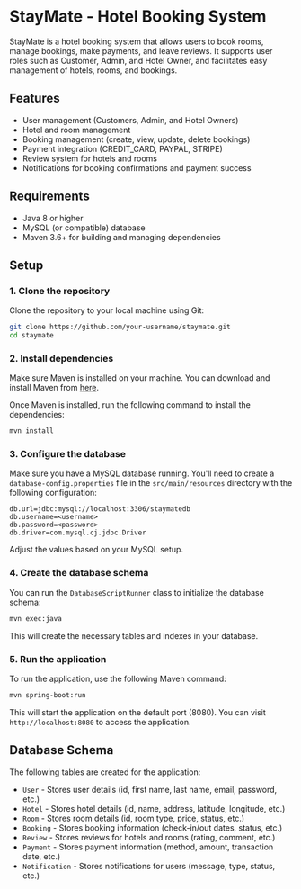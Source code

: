 # StayMate - Hotel Booking System

StayMate is a hotel booking system that allows users to book rooms, manage bookings, make payments, and leave reviews. It supports user roles such as Customer, Admin, and Hotel Owner, and facilitates easy management of hotels, rooms, and bookings.

## Features

- User management (Customers, Admin, and Hotel Owners)
- Hotel and room management
- Booking management (create, view, update, delete bookings)
- Payment integration (CREDIT_CARD, PAYPAL, STRIPE)
- Review system for hotels and rooms
- Notifications for booking confirmations and payment success

## Requirements

- Java 8 or higher
- MySQL (or compatible) database
- Maven 3.6+ for building and managing dependencies

## Setup

### 1. Clone the repository

Clone the repository to your local machine using Git:

```bash
git clone https://github.com/your-username/staymate.git
cd staymate
```

### 2. Install dependencies

Make sure Maven is installed on your machine. You can download and install Maven from [here](https://maven.apache.org/download.cgi).

Once Maven is installed, run the following command to install the dependencies:

```bash
mvn install
```

### 3. Configure the database

Make sure you have a MySQL database running. You'll need to create a `database-config.properties` file in the `src/main/resources` directory with the following configuration:

```properties
db.url=jdbc:mysql://localhost:3306/staymatedb
db.username=<username>
db.password=<password>
db.driver=com.mysql.cj.jdbc.Driver
```

Adjust the values based on your MySQL setup.

### 4. Create the database schema

You can run the `DatabaseScriptRunner` class to initialize the database schema:

```bash
mvn exec:java
```

This will create the necessary tables and indexes in your database.

### 5. Run the application

To run the application, use the following Maven command:

```bash
mvn spring-boot:run
```

This will start the application on the default port (8080). You can visit `http://localhost:8080` to access the application.

## Database Schema

The following tables are created for the application:

- `User` - Stores user details (id, first name, last name, email, password, etc.)
- `Hotel` - Stores hotel details (id, name, address, latitude, longitude, etc.)
- `Room` - Stores room details (id, room type, price, status, etc.)
- `Booking` - Stores booking information (check-in/out dates, status, etc.)
- `Review` - Stores reviews for hotels and rooms (rating, comment, etc.)
- `Payment` - Stores payment information (method, amount, transaction date, etc.)
- `Notification` - Stores notifications for users (message, type, status, etc.)
